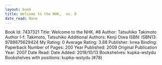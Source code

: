 ```yaml
---
layout: book
title: Welcome to the NHK,  no. 8
date_read: None
---
```


Book Id: 7437321
Title: Welcome to the NHK, #8
Author: Tatsuhiko Takimoto
Author l-f: Takimoto, Tatsuhiko
Additional Authors: Kenji Oiwa
ISBN: 
ISBN13: 9789875629424
My Rating: 0
Average Rating: 3.88
Publisher: Ivrea
Binding: Paperback
Number of Pages: 200
Year Published: 2009
Original Publication Year: 2007
Date Read: 
Date Added: 2018/10/13
Bookshelves: kupka-wstydu
Bookshelves with positions: kupka-wstydu (#78)

